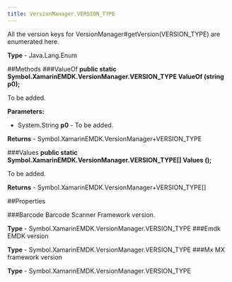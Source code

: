 ```yaml
---
title: VersionManager.VERSION_TYPE
---
```

All the version keys for VersionManager#getVersion(VERSION_TYPE) are enumerated here.

**Type** - Java.Lang.Enum

##Methods
###ValueOf
**public static Symbol.XamarinEMDK.VersionManager.VERSION_TYPE ValueOf (string p0);**

To be added.

**Parameters:** 

* System.String **p0** - To be added.

**Returns** - Symbol.XamarinEMDK.VersionManager+VERSION_TYPE

###Values
**public static Symbol.XamarinEMDK.VersionManager.VERSION_TYPE[] Values ();**

To be added.


**Returns** - Symbol.XamarinEMDK.VersionManager+VERSION_TYPE[]

##Properties

###Barcode
Barcode Scanner Framework version.

**Type** - Symbol.XamarinEMDK.VersionManager.VERSION_TYPE
###Emdk
EMDK version

**Type** - Symbol.XamarinEMDK.VersionManager.VERSION_TYPE
###Mx
MX framework version

**Type** - Symbol.XamarinEMDK.VersionManager.VERSION_TYPE



